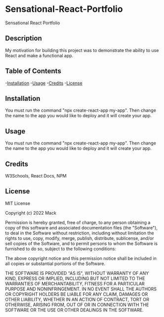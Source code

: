 # Sensational-React-Portfolio
Sensational React Portfolio 

## Description
My motivation for building this project was to demonstrate the
ability to use React and make a functional app. 

## Table of Contents
-[Installation](#installation)
-[Usage](#usage)
-[Credits](#credits)
-[License](#license)


## Installation
You must run the command "npx create-react-app my-app". Then change the name to the app you would like to deploy and it will create your app. 

## Usage
You must run the command "npx create-react-app my-app". Then change the name to the app you would like to deploy and it will create your app.

## Credits
W3Schools, React Docs, NPM

## License
MIT License

Copyright (c) 2022 Mack

Permission is hereby granted, free of charge, to any person obtaining a copy
of this software and associated documentation files (the "Software"), to deal
in the Software without restriction, including without limitation the rights
to use, copy, modify, merge, publish, distribute, sublicense, and/or sell
copies of the Software, and to permit persons to whom the Software is
furnished to do so, subject to the following conditions:

The above copyright notice and this permission notice shall be included in all
copies or substantial portions of the Software.

THE SOFTWARE IS PROVIDED "AS IS", WITHOUT WARRANTY OF ANY KIND, EXPRESS OR
IMPLIED, INCLUDING BUT NOT LIMITED TO THE WARRANTIES OF MERCHANTABILITY,
FITNESS FOR A PARTICULAR PURPOSE AND NONINFRINGEMENT. IN NO EVENT SHALL THE
AUTHORS OR COPYRIGHT HOLDERS BE LIABLE FOR ANY CLAIM, DAMAGES OR OTHER
LIABILITY, WHETHER IN AN ACTION OF CONTRACT, TORT OR OTHERWISE, ARISING FROM,
OUT OF OR IN CONNECTION WITH THE SOFTWARE OR THE USE OR OTHER DEALINGS IN THE
SOFTWARE.

